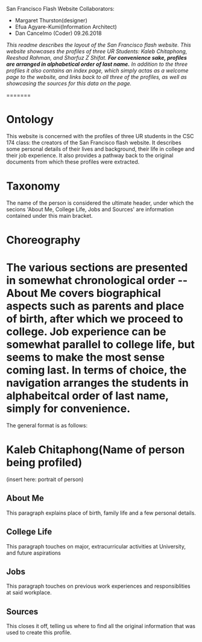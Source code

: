 San Francisco Flash Website 
Collaborators: 
* Margaret Thurston(designer)
* Efua Agyare-Kumi(Information Architect)
* Dan Cancelmo (Coder)
09.26.2018

_This readme describes the layout of the San Francisco flash website. This website showcases the profiles of three UR Students: Kaleb Chitaphong, Reeshad Rahman, and Sharfuz Z Shifat. 
**For convenience sake, profiles are arranged in alphabetical order of last name.** 
In addition to the three profiles it also contains an index page, which simply actas as a welcome page to the website, and links back to all three of the profiles, as well as showcasing the sources for this data on the page._ 

=======
# Ontology
This website is concerned with the profiles of three UR students in the CSC 174 class: the creators of the San Francisco flash website. It describes some personal details of their lives and background, their life in college and their job experience. It also provides a pathway back to the original documents from which these profiles were extracted.

# Taxonomy
The name of the person is considered the ultimate header, under which the secions 'About Me, College Life, Jobs and Sources' are information contained under this main bracket.

# Choreography
The various sections are presented in somewhat chronological order -- About Me covers biographical aspects such as parents and place of birth, after which we proceed to college. Job experience can be somewhat parallel to college life, but seems to make the most sense coming last. 
**In terms of choice, the navigation arranges the students in alphabeitcal order of last name, simply for convenience.**
========
The general format is as follows:

# Kaleb Chitaphong(Name of person being profiled)
(insert here: portrait of person)

## About Me
This paragraph explains place of birth, family life and a few personal details. 

## College Life
This paragraph touches on major, extracurricular activities at University, and future aspirations

## Jobs
This paragraph touches on previous work experiences and responsiblities at said workplace. 

## Sources
This closes it off, telling us where to find all the original information that was used to create this profile.  
